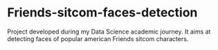 # Friends-sitcom-faces-detection
Project developed during my Data Science academic journey. It aims at detecting faces of popular american Friends sitcom characters.



